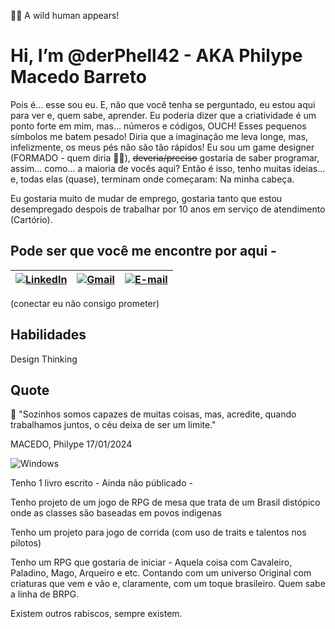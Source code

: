 🕺🏼 A wild human appears! 

# Hi, I’m @derPhell42 - AKA Philype Macedo Barreto

Pois é... esse sou eu. E, não que você tenha se perguntado, eu estou aqui para ver e, quem sabe, aprender. Eu poderia dizer que a criatividade é um ponto forte em mim, mas... números e códigos, OUCH! Esses pequenos símbolos me batem pesado! Diria que a imaginação me leva longe, mas, infelizmente, os meus pés não são tão rápidos! Eu sou um game designer (FORMADO - quem diria 🤷‍♂️), ~~deveria/preciso~~ gostaria de saber programar, assim... como... a maioria de vocês aqui? Então é isso, tenho muitas ideias... e, todas elas (quase), terminam onde começaram: Na minha cabeça.

Eu gostaria muito de mudar de emprego, gostaria tanto que estou desempregado despois de trabalhar por 10 anos em serviço de atendimento (Cartório).

## Pode ser que você me encontre por aqui -

| [![LinkedIn](https://img.shields.io/badge/LinkedIn-Connect-blue?style=flat-square&logo=linkedin&labelColor=0077B5)](https://www.linkedin.com/in/philype-macedo-9060b4222/) | [![Gmail](https://img.shields.io/badge/Gmail-333333?style=for-the-badge&logo=gmail&logoColor=red)](mailto:theforgottenph@gmail.com) | [![E-mail](https://img.shields.io/badge/-Email-000?style=for-the-badge&logo=microsoft-outlook&logoColor=007BFF)](mailto:theotherph@hotmail.com) |
|---|---|---|

(conectar eu não consigo prometer)

## Habilidades

Design Thinking 


## Quote
🧠 "Sozinhos somos capazes de muitas coisas, mas, acredite, quando trabalhamos juntos, o céu deixa de ser um limite." 

MACEDO, Philype 17/01/2024

![Windows](https://img.shields.io/badge/Windows-000?style=for-the-badge&logo=windows&logoColor=2CA5E0)


Tenho 1 livro escrito - Ainda não públicado -

Tenho projeto de um jogo de RPG de mesa que trata de um Brasil distópico onde as classes são baseadas em povos indigenas

Tenho um projeto para jogo de corrida (com uso de traits e talentos nos pilotos)

Tenho um RPG que gostaria de iniciar - Aquela coisa com Cavaleiro, Paladino, Mago, Arqueiro e etc. Contando com um universo Original com criaturas que vem e vão e, claramente, com um toque brasileiro. Quem sabe a linha de BRPG.

Existem outros rabiscos, sempre existem.